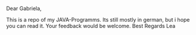 Dear Gabriela,

This is a repo of my JAVA-Programms. Its still mostly in german, but i hope you can read it.
Your feedback would be welcome.
Best Regards Lea
